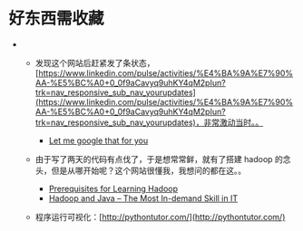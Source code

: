# 好东西需收藏

* [2015-12-18]:发现了三个不错的网站，
   * 发现这个网站后赶紧发了条状态，[https://www.linkedin.com/pulse/activities/%E4%BA%9A%E7%90%AA-%E5%BC%A0+0_0f9aCavyq9uhKY4qM2pIun?trk=nav_responsive_sub_nav_yourupdates](https://www.linkedin.com/pulse/activities/%E4%BA%9A%E7%90%AA-%E5%BC%A0+0_0f9aCavyq9uhKY4qM2pIun?trk=nav_responsive_sub_nav_yourupdates)，非常激动当时。。 
     * [Let me google that for you](http://lmgtfy.com/)

   * 由于写了两天的代码有点伐了，于是想常常鲜，就有了搭建 hadoop 的念头，但是从哪开始呢？这个网站很懂我，我想问的都在这。。
     * [Prerequisites for Learning Hadoop](http://saphanatutorial.com/prerequisites-for-learning-hadoop/)
     * [Hadoop and Java – The Most In-demand Skill in IT](http://saphanatutorial.com/hadoop-and-java-prerequisites-tutorial-and-examples/)
   * 程序运行可视化：[http://pythontutor.com/](http://pythontutor.com/)
